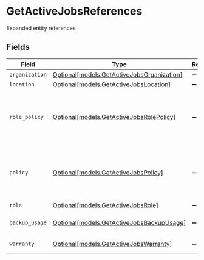 # GetActiveJobsReferences

Expanded entity references


## Fields

| Field                                                                                | Type                                                                                 | Required                                                                             | Description                                                                          |
| ------------------------------------------------------------------------------------ | ------------------------------------------------------------------------------------ | ------------------------------------------------------------------------------------ | ------------------------------------------------------------------------------------ |
| `organization`                                                                       | [Optional[models.GetActiveJobsOrganization]](../models/getactivejobsorganization.md) | :heavy_minus_sign:                                                                   | Organization                                                                         |
| `location`                                                                           | [Optional[models.GetActiveJobsLocation]](../models/getactivejobslocation.md)         | :heavy_minus_sign:                                                                   | Location                                                                             |
| `role_policy`                                                                        | [Optional[models.GetActiveJobsRolePolicy]](../models/getactivejobsrolepolicy.md)     | :heavy_minus_sign:                                                                   | Assigned policy (overrides organization and location policy mapping)                 |
| `policy`                                                                             | [Optional[models.GetActiveJobsPolicy]](../models/getactivejobspolicy.md)             | :heavy_minus_sign:                                                                   | Assigned policy (overrides organization and location policy mapping)                 |
| `role`                                                                               | [Optional[models.GetActiveJobsRole]](../models/getactivejobsrole.md)                 | :heavy_minus_sign:                                                                   | Device Role                                                                          |
| `backup_usage`                                                                       | [Optional[models.GetActiveJobsBackupUsage]](../models/getactivejobsbackupusage.md)   | :heavy_minus_sign:                                                                   | Device Backup Usage                                                                  |
| `warranty`                                                                           | [Optional[models.GetActiveJobsWarranty]](../models/getactivejobswarranty.md)         | :heavy_minus_sign:                                                                   | Warranty Info                                                                        |